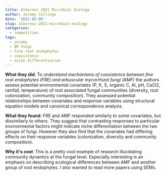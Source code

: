 ```yaml
---
title: Albornoz 2021 Microbial Ecology
author: Jeremy Collings
date: '2022-02-09'
slug: albornoz-2021-microbial-ecology
categories:
  - competition
tags:
  - jeremy
  - AM fungi
  - fine root endophytes
  - coexistence
  - niche differentiation
---
```


__What they did__: To _understand mechanisms of coexistence between fine root endophytes (FRE) and arbuscular mycorrhizal fungi (AMF)_ the authors assess potential environmental covariates (P, K, S, organic C, Al, pH, CaCl2, rainfall, temperature) of root associated fungal communities (diversity, root colonization, community composition). They assessed potential relationships between covariates and response variables using structural equation models and canonical correspondence analysis. 

__What they found__: FRE and AMF responded similarly to some covariates, but dissimilarly to others. They suggest that contrasting responses to particular environmental factors might indicate niche differentiation between the two groups of fungi. However they also find that the covariates had differing effects on their response variables (colonization, diversity and community composition). 

__Why it's cool__: This is a pretty cool example of research illucidating community dynamics at the fungal level. Especially interesting is an emphasis on describing ecological differences between AMF and another group of root endophytes. I also wanted to read more papers using SEMs.  